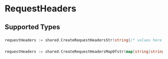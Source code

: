 # RequestHeaders


## Supported Types

### 

```go
requestHeaders := shared.CreateRequestHeadersStr(string{/* values here */})
```

### 

```go
requestHeaders := shared.CreateRequestHeadersMapOfstr(map[string]string{/* values here */})
```

